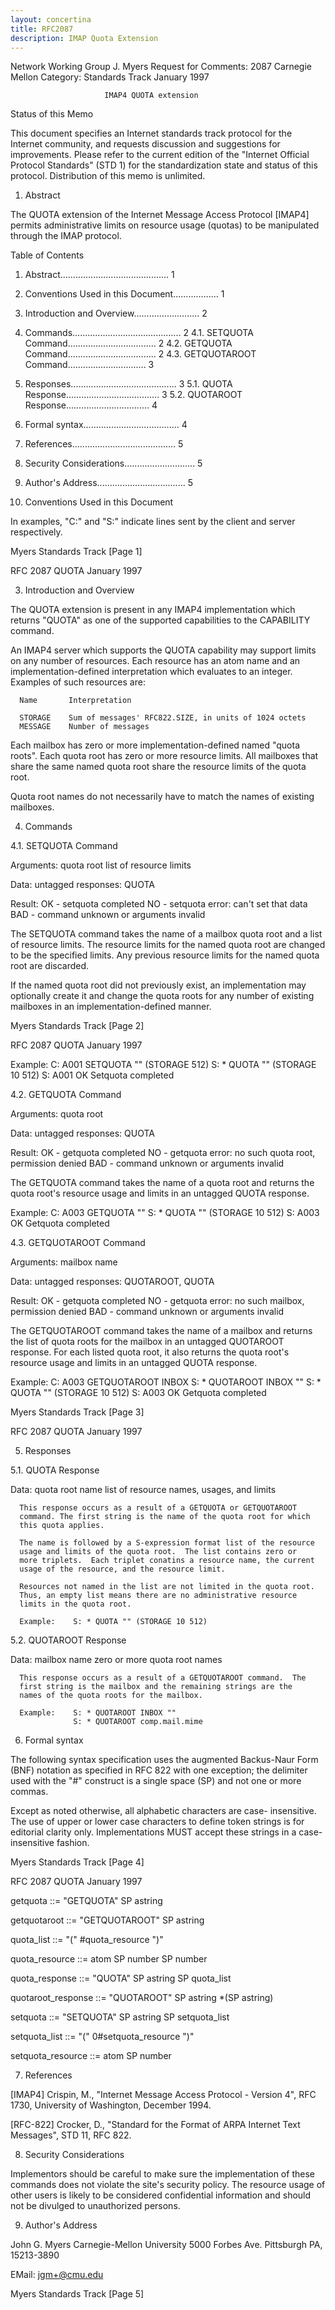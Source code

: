 ```yaml
---
layout: concertina
title: RFC2087
description: IMAP Quota Extension
---
```


Network Working Group                                           J. Myers
Request for Comments: 2087                               Carnegie Mellon
Category: Standards Track                                   January 1997

                         IMAP4 QUOTA extension

Status of this Memo

   This document specifies an Internet standards track protocol for the
   Internet community, and requests discussion and suggestions for
   improvements.  Please refer to the current edition of the "Internet
   Official Protocol Standards" (STD 1) for the standardization state
   and status of this protocol.  Distribution of this memo is unlimited.

1.   Abstract

   The QUOTA extension of the Internet Message Access Protocol [IMAP4]
   permits administrative limits on resource usage (quotas) to be
   manipulated through the IMAP protocol.

Table of Contents

   1.   Abstract........................................... 1
   2.   Conventions Used in this Document.................. 1
   3.   Introduction and Overview.......................... 2
   4.   Commands........................................... 2
   4.1. SETQUOTA Command................................... 2
   4.2. GETQUOTA Command................................... 2
   4.3. GETQUOTAROOT Command............................... 3
   5.   Responses.......................................... 3
   5.1. QUOTA Response..................................... 3
   5.2. QUOTAROOT Response................................. 4
   6.   Formal syntax...................................... 4
   7.   References......................................... 5
   8.   Security Considerations............................ 5
   9.   Author's Address................................... 5

2.   Conventions Used in this Document

   In examples, "C:" and "S:" indicate lines sent by the client and
   server respectively.

Myers                       Standards Track                     [Page 1]

RFC 2087                         QUOTA                      January 1997

3.   Introduction and Overview

   The QUOTA extension is present in any IMAP4 implementation which
   returns "QUOTA" as one of the supported capabilities to the
   CAPABILITY command.

   An IMAP4 server which supports the QUOTA capability may support
   limits on any number of resources.  Each resource has an atom name
   and an implementation-defined interpretation which evaluates to an
   integer.  Examples of such resources are:

      Name       Interpretation

      STORAGE    Sum of messages' RFC822.SIZE, in units of 1024 octets
      MESSAGE    Number of messages

   Each mailbox has zero or more implementation-defined named "quota
   roots".  Each quota root has zero or more resource limits.  All
   mailboxes that share the same named quota root share the resource
   limits of the quota root.

   Quota root names do not necessarily have to match the names of
   existing mailboxes.

4.   Commands

4.1. SETQUOTA Command

   Arguments:  quota root
               list of resource limits

   Data:       untagged responses: QUOTA

   Result:     OK - setquota completed
               NO - setquota error: can't set that data
               BAD - command unknown or arguments invalid

   The SETQUOTA command takes the name of a mailbox quota root and a
   list of resource limits. The resource limits for the named quota root
   are changed to be the specified limits.  Any previous resource limits
   for the named quota root are discarded.

   If the named quota root did not previously exist, an implementation
   may optionally create it and change the quota roots for any number of
   existing mailboxes in an implementation-defined manner.

Myers                       Standards Track                     [Page 2]

RFC 2087                         QUOTA                      January 1997

   Example:    C: A001 SETQUOTA "" (STORAGE 512)
               S: * QUOTA "" (STORAGE 10 512)
               S: A001 OK Setquota completed

4.2. GETQUOTA Command

   Arguments:  quota root

   Data:       untagged responses: QUOTA

   Result:     OK - getquota completed
               NO - getquota  error:  no  such  quota  root,  permission
               denied
               BAD - command unknown or arguments invalid

   The GETQUOTA command takes the name of a quota root and returns the
   quota root's resource usage and limits in an untagged QUOTA response.

   Example:    C: A003 GETQUOTA ""
               S: * QUOTA "" (STORAGE 10 512)
               S: A003 OK Getquota completed

4.3. GETQUOTAROOT Command

   Arguments:  mailbox name

   Data:       untagged responses: QUOTAROOT, QUOTA

   Result:     OK - getquota completed
               NO - getquota error: no such mailbox, permission denied
               BAD - command unknown or arguments invalid

   The GETQUOTAROOT command takes the name of a mailbox and returns the
   list of quota roots for the mailbox in an untagged QUOTAROOT
   response.  For each listed quota root, it also returns the quota
   root's resource usage and limits in an untagged QUOTA response.

   Example:    C: A003 GETQUOTAROOT INBOX
               S: * QUOTAROOT INBOX ""
               S: * QUOTA "" (STORAGE 10 512)
               S: A003 OK Getquota completed

Myers                       Standards Track                     [Page 3]

RFC 2087                         QUOTA                      January 1997

5.   Responses

5.1. QUOTA Response

   Data:       quota root name
               list of resource names, usages, and limits

      This response occurs as a result of a GETQUOTA or GETQUOTAROOT
      command. The first string is the name of the quota root for which
      this quota applies.

      The name is followed by a S-expression format list of the resource
      usage and limits of the quota root.  The list contains zero or
      more triplets.  Each triplet conatins a resource name, the current
      usage of the resource, and the resource limit.

      Resources not named in the list are not limited in the quota root.
      Thus, an empty list means there are no administrative resource
      limits in the quota root.

      Example:    S: * QUOTA "" (STORAGE 10 512)

5.2. QUOTAROOT Response

   Data:       mailbox name
               zero or more quota root names

      This response occurs as a result of a GETQUOTAROOT command.  The
      first string is the mailbox and the remaining strings are the
      names of the quota roots for the mailbox.

      Example:    S: * QUOTAROOT INBOX ""
                  S: * QUOTAROOT comp.mail.mime

6.   Formal syntax

   The following syntax specification uses the augmented Backus-Naur
   Form (BNF) notation as specified in RFC 822 with one exception; the
   delimiter used with the "#" construct is a single space (SP) and not
   one or more commas.

   Except as noted otherwise, all alphabetic characters are case-
   insensitive.  The use of upper or lower case characters to define
   token strings is for editorial clarity only.  Implementations MUST
   accept these strings in a case-insensitive fashion.

Myers                       Standards Track                     [Page 4]

RFC 2087                         QUOTA                      January 1997

   getquota        ::= "GETQUOTA" SP astring

   getquotaroot    ::= "GETQUOTAROOT" SP astring

   quota_list      ::= "(" #quota_resource ")"

   quota_resource  ::= atom SP number SP number

   quota_response  ::= "QUOTA" SP astring SP quota_list

   quotaroot_response
                   ::= "QUOTAROOT" SP astring *(SP astring)

   setquota        ::= "SETQUOTA" SP astring SP setquota_list

   setquota_list   ::= "(" 0#setquota_resource ")"

   setquota_resource ::= atom SP number

7.   References

   [IMAP4] Crispin, M., "Internet Message Access Protocol - Version 4",
   RFC 1730, University of Washington, December 1994.

   [RFC-822] Crocker, D., "Standard for    the Format of ARPA Internet
   Text Messages", STD 11, RFC 822.

8.   Security Considerations

   Implementors should be careful to make sure the implementation of
   these commands does not violate the site's security policy. The
   resource usage of other users is likely to be considered confidential
   information and should not be divulged to unauthorized persons.

9.   Author's Address

   John G. Myers
   Carnegie-Mellon University
   5000 Forbes Ave.
   Pittsburgh PA, 15213-3890

   EMail: jgm+@cmu.edu

Myers                       Standards Track                     [Page 5]

